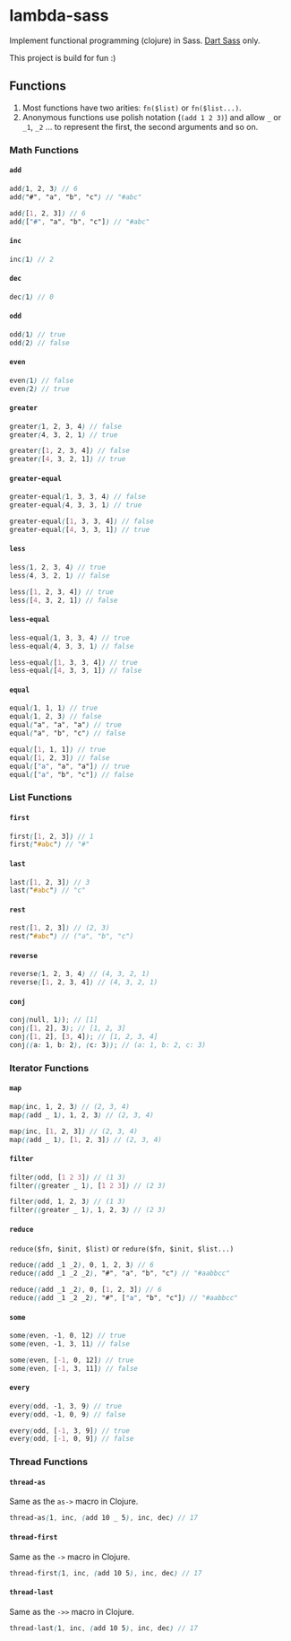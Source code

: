 # lambda-sass

Implement functional programming (clojure) in Sass. [Dart Sass](https://sass-lang.com/dart-sass) only.

This project is build for fun :)

## Functions

1. Most functions have two arities: `fn($list)` or `fn($list...)`.
2. Anonymous functions use polish notation (`(add 1 2 3)`) and allow `_` or `_1`, `_2` ... to represent the first, the second arguments and so on.

### Math Functions

#### `add`

```scss
add(1, 2, 3) // 6
add("#", "a", "b", "c") // "#abc"

add([1, 2, 3]) // 6
add(["#", "a", "b", "c"]) // "#abc"
```

#### `inc`

```scss
inc(1) // 2
```

#### `dec`

```scss
dec(1) // 0
```

#### `odd`

```scss
odd(1) // true
odd(2) // false
```

#### `even`

```scss
even(1) // false
even(2) // true
```

#### `greater`

```scss
greater(1, 2, 3, 4) // false
greater(4, 3, 2, 1) // true

greater([1, 2, 3, 4]) // false
greater([4, 3, 2, 1]) // true
```

#### `greater-equal`

```scss
greater-equal(1, 3, 3, 4) // false
greater-equal(4, 3, 3, 1) // true

greater-equal([1, 3, 3, 4]) // false
greater-equal([4, 3, 3, 1]) // true
```

#### `less`

```scss
less(1, 2, 3, 4) // true
less(4, 3, 2, 1) // false

less([1, 2, 3, 4]) // true
less([4, 3, 2, 1]) // false
```

#### `less-equal`

```scss
less-equal(1, 3, 3, 4) // true
less-equal(4, 3, 3, 1) // false

less-equal([1, 3, 3, 4]) // true
less-equal([4, 3, 3, 1]) // false
```

#### `equal`

```scss
equal(1, 1, 1) // true
equal(1, 2, 3) // false
equal("a", "a", "a") // true
equal("a", "b", "c") // false

equal([1, 1, 1]) // true
equal([1, 2, 3]) // false
equal(["a", "a", "a"]) // true
equal(["a", "b", "c"]) // false
```

### List Functions

#### `first`

```scss
first([1, 2, 3]) // 1
first("#abc") // "#"
```

#### `last`

```scss
last([1, 2, 3]) // 3
last("#abc") // "c"
```

#### `rest`

```scss
rest([1, 2, 3]) // (2, 3)
rest("#abc") // ("a", "b", "c")
```

#### `reverse`

```scss
reverse(1, 2, 3, 4) // (4, 3, 2, 1)
reverse([1, 2, 3, 4]) // (4, 3, 2, 1)
```

#### `conj`

```scss
conj(null, 1)); // [1]
conj([1, 2], 3); // [1, 2, 3]
conj([1, 2], [3, 4]); // [1, 2, 3, 4]
conj((a: 1, b: 2), (c: 3)); // (a: 1, b: 2, c: 3)
```

### Iterator Functions

#### `map`

```scss
map(inc, 1, 2, 3) // (2, 3, 4)
map((add _ 1), 1, 2, 3) // (2, 3, 4)

map(inc, [1, 2, 3]) // (2, 3, 4)
map((add _ 1), [1, 2, 3]) // (2, 3, 4)
```

#### `filter`

```scss
filter(odd, [1 2 3]) // (1 3)
filter((greater _ 1), [1 2 3]) // (2 3)

filter(odd, 1, 2, 3) // (1 3)
filter((greater _ 1), 1, 2, 3) // (2 3)
```

#### `reduce`

`reduce($fn, $init, $list)` or `redure($fn, $init, $list...)`

```scss
reduce((add _1 _2), 0, 1, 2, 3) // 6
reduce((add _1 _2 _2), "#", "a", "b", "c") // "#aabbcc"

reduce((add _1 _2), 0, [1, 2, 3]) // 6
reduce((add _1 _2 _2), "#", ["a", "b", "c"]) // "#aabbcc"
```

#### `some`

```scss
some(even, -1, 0, 12) // true
some(even, -1, 3, 11) // false

some(even, [-1, 0, 12]) // true
some(even, [-1, 3, 11]) // false
```

#### `every`

```scss
every(odd, -1, 3, 9) // true
every(odd, -1, 0, 9) // false

every(odd, [-1, 3, 9]) // true
every(odd, [-1, 0, 9]) // false
```

### Thread Functions

#### `thread-as`

Same as the `as->` macro in Clojure.

```scss
thread-as(1, inc, (add 10 _ 5), inc, dec) // 17
```

#### `thread-first`

Same as the `->` macro in Clojure.

```scss
thread-first(1, inc, (add 10 5), inc, dec) // 17
```

#### `thread-last`

Same as the `->>` macro in Clojure.

```scss
thread-last(1, inc, (add 10 5), inc, dec) // 17
```
